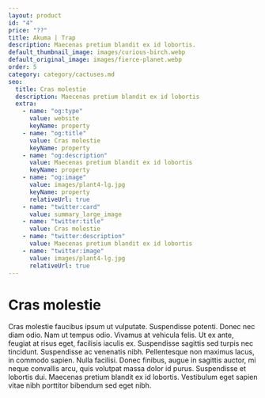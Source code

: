 ```yaml
---
layout: product
id: "4"
price: "??"
title: Akuma | Trap
description: Maecenas pretium blandit ex id lobortis.
default_thumbnail_image: images/curious-birch.webp
default_original_image: images/fierce-planet.webp
order: 5
category: category/cactuses.md
seo:
  title: Cras molestie
  description: Maecenas pretium blandit ex id lobortis
  extra:
    - name: "og:type"
      value: website
      keyName: property
    - name: "og:title"
      value: Cras molestie
      keyName: property
    - name: "og:description"
      value: Maecenas pretium blandit ex id lobortis
      keyName: property
    - name: "og:image"
      value: images/plant4-lg.jpg
      keyName: property
      relativeUrl: true
    - name: "twitter:card"
      value: summary_large_image
    - name: "twitter:title"
      value: Cras molestie
    - name: "twitter:description"
      value: Maecenas pretium blandit ex id lobortis
    - name: "twitter:image"
      value: images/plant4-lg.jpg
      relativeUrl: true
---
```


# Cras molestie

Cras molestie faucibus ipsum ut vulputate. Suspendisse potenti. Donec nec diam odio. Nam ut tempus odio. Vivamus at vehicula felis. Ut ex ante, feugiat at risus eget, facilisis iaculis ex. Suspendisse sagittis sed turpis nec tincidunt. Suspendisse ac venenatis nibh. Pellentesque non maximus lacus, in commodo sapien. Nulla facilisi. Donec finibus, augue in sagittis auctor, mi neque convallis arcu, quis volutpat massa dolor id purus. Suspendisse et lobortis dui. Maecenas pretium blandit ex id lobortis. Vestibulum eget sapien vitae nibh porttitor bibendum sed eget nibh.
